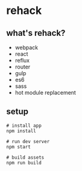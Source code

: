 # rehack

## what's rehack?

- webpack
- react
- reflux
- router
- gulp
- es6
- sass
- hot module replacement


## setup

```
# install app
npm install

# run dev server
npm start

# build assets
npm run build
```
